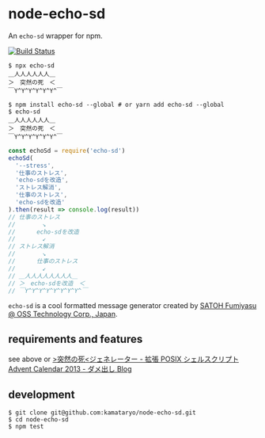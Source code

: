 # node-echo-sd

An `echo-sd` wrapper for npm.

[![Build Status](https://travis-ci.org/kamataryo/node-echo-sd.svg?branch=master)](https://travis-ci.org/kamataryo/node-echo-sd)

```shell
$ npx echo-sd
＿人人人人人人＿
＞　突然の死　＜
￣Y^Y^Y^Y^Y^Y^￣
```

```shell
$ npm install echo-sd --global # or yarn add echo-sd --global
$ echo-sd
＿人人人人人人＿
＞　突然の死　＜
￣Y^Y^Y^Y^Y^Y^￣
```

```javascript
const echoSd = require('echo-sd')
echoSd(
  '--stress',
  '仕事のストレス',
  'echo-sdを改造',
  'ストレス解消',
  '仕事のストレス',
  'echo-sdを改造'
).then(result => console.log(result))
// 仕事のストレス
// 　　　　↘
// 　　　echo-sdを改造
// 　　　　↙
// ストレス解消
// 　　　　↘
// 　　　仕事のストレス
// 　　　　↙
// ＿人人人人人人人人＿
// ＞　echo-sdを改造　＜
// ￣Y^Y^Y^Y^Y^Y^Y^Y^￣
```

`echo-sd` is a cool formatted message generator created by [SATOH Fumiyasu @ OSS Technology Corp., Japan](https://github.com/fumiyas/home-commands/blob/master/echo-sd).

## requirements and features

see above or [>突然の死<ジェネレーター - 拡張 POSIX シェルスクリプト Advent Calendar 2013 - ダメ出し Blog](https://fumiyas.github.io/2013/12/25/echo-sd.sh-advent-calendar.html)

## development

```shell
$ git clone git@github.com:kamataryo/node-echo-sd.git
$ cd node-echo-sd
$ npm test
```
